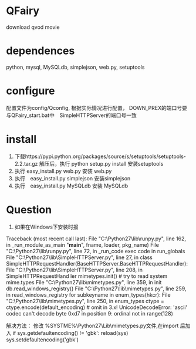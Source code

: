 QFairy
======

download qvod movie 

dependences
=========
python, mysql, MySQLdb, simplejson, web.py, setuptools


configure
=======
配置文件为config/Qconfig, 根据实际情况进行配置，
DOWN_PREX的端口号要与QFairy_start.bat中　SimpleHTTPServer的端口号一致

install
=======
1. 下载https://pypi.python.org/packages/source/s/setuptools/setuptools-2.2.tar.gz 解压后，执行 python setup.py install 安装setuptools
2. 执行 easy_install.py web.py 安装 web.py
3. 执行　easy_install.py simplejson 安装simplejson
4. 执行　easy_install.py MySQLdb 安装 MySQLdb

Question
========
1. 如果在Windows下安装时报

Traceback (most recent call last):
  File "C:\Python27\lib\runpy.py", line 162, in _run_module_as_main
    "__main__", fname, loader, pkg_name)
  File "C:\Python27\lib\runpy.py", line 72, in _run_code
    exec code in run_globals
  File "C:\Python27\lib\SimpleHTTPServer.py", line 27, in <module>
    class SimpleHTTPRequestHandler(BaseHTTPServer.BaseHTTPRequestHandler):
  File "C:\Python27\lib\SimpleHTTPServer.py", line 208, in SimpleHTTPRequestHand
ler
    mimetypes.init() # try to read system mime.types
  File "C:\Python27\lib\mimetypes.py", line 359, in init
    db.read_windows_registry()
  File "C:\Python27\lib\mimetypes.py", line 259, in read_windows_registry
    for subkeyname in enum_types(hkcr):
  File "C:\Python27\lib\mimetypes.py", line 250, in enum_types
    ctype = ctype.encode(default_encoding) # omit in 3.x!
UnicodeDecodeError: 'ascii' codec can't decode byte 0xd7 in position 9: ordinal
not in range(128)
    
解决方法：
  修改 %SYSTME%\Python27\Lib\mimetypes.py文件,在import 后加入
if sys.getdefaultencoding() != 'gbk':
    reload(sys)
    sys.setdefaultencoding('gbk')
